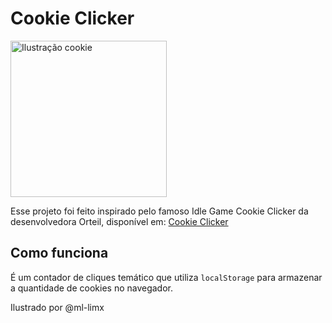 # Cookie Clicker

<img src="https://github.com/paulo-henrique-almeida/projetos-javascript/assets/158237204/f372c667-2f49-4dbf-9fa8-c0982b46dd48" alt="Ilustração cookie" height="250">

Esse projeto foi feito inspirado pelo famoso Idle Game Cookie Clicker da desenvolvedora Orteil, disponível em: [Cookie Clicker](https://orteil.dashnet.org/cookieclicker/)

## Como funciona
É um contador de cliques temático que utiliza `localStorage` para armazenar a quantidade de cookies no navegador.

Ilustrado por @ml-limx
